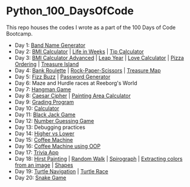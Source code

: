 # Python_100_DaysOfCode

This repo houses the codes I wrote as a part of the 100 Days of Code Bootcamp.

- Day 1: [ Band Name Generator](Day_1/bandNameGenerator.py)
- Day 2: [BMI Calculator](Day_2/bmiCalculator.py) | [Life in Weeks](Day_2/lifeInWeeks.py) | [Tip Calculator](Day_2/tipCalculator.py)
- Day 3: [BMI Calculator Advanced](Day_3/bmi_2.py) | [Leap Year](Day_3/leapYear.py) | [Love Calculator](Day_3/loveCalculator.py) | [Pizza Ordering](Day_3/pizzaOrdering.py) | [Treasure Island](Day_3/treasureIsland.py)
- Day 4: [Bank Roulette](Day_4/bankerRoulette.py) | [Rock-Paper-Scissors](Day_4/RockPaperScissors.py) | [Treasure Map](Day_4/treasureMap.py)
- Day 5: [Fizz Buzz](Day_5/fizzbuzz.py) | [Password Generator](Day_5/passwordGenerator.py)
- Day 6: Maze and Hurdle races at Reeborg's World
- Day 7: [Hangman Game](Day_7/Step5_hangman.py) 
- Day 8: [Caesar Cipher](Day_8/caesarCipher_final.py) | [Painting Area Calculator](Day_8/paintingarea.py)
- Day 9: [Grading Program](Day_9/gradingProgram.py)
- Day 10: [Calculator](Day_10/calculator.py)
- Day 11: [Black Jack Game](Day_11/blackjack.py)
- Day 12: [Number Guessing Game](Day_12/numberGuessing.py)
- Day 13: Debugging practices
- Day 14: [Higher vs Lower](Day_14/higherlower.py) 
- Day 15: [Coffee Machine](Day_15/CoffeeMachine.py)
- Day 16: [Coffee Machine using OOP](Day_16/main.py)
- Day 17: [Trivia App](Day_17/main.py)
- Day 18: [Hirst Painting](Day_18/hirst_painting.py) | [Random Walk](Day_18/random_walk.py) | [Spirograph](Day_18/spirograph.py) | [Extracting colors from an image](Day_18/color_extraction.py) | [Shapes](Day_18/shapes.py)
- Day 19: [Turtle Navigation](Day_19/event_listeners.py) | [Turtle Race](Day_19/turtle_race.py)
- Day 20: [Snake Game](Day_20/main.py) 
